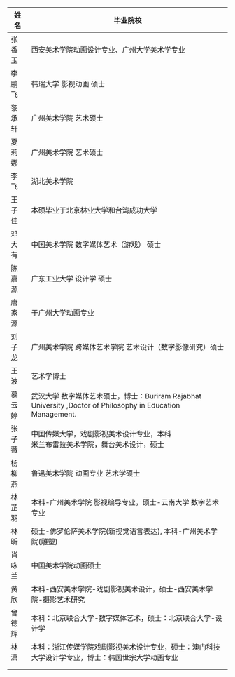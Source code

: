 
| 姓      名 | 毕业院校                                                                                        |
| -------- | ------------------------------------------------------------------------------------------- |
| 张香玉      | 西安美术学院动画设计专业、广州大学美术学专业                                                                      |
| 李鹏飞      | 韩瑞大学 影视动画 硕士                                                                                |
| 黎承轩      | 广州美术学院 艺术硕士                                                                                 |
| 夏莉娜      | 广州美术学院 艺术硕士                                                                                 |
| 李飞       | 湖北美术学院                                                                                      |
| 王子佳      | 本硕毕业于北京林业大学和台湾成功大学                                                                          |
| 邓大有      | 中国美术学院 数字媒体艺术（游戏） 硕士                                                                        |
| 陈嘉源      | 广东工业大学 设计学 硕士                                                                               |
| 唐家源      | 于广州大学动画专业                                                                                   |
| 刘子龙      | 广州美术学院 跨媒体艺术学院 艺术设计（数字影像研究）硕士                                                               |
| 王波       | 艺术学博士                                                                                       |
| 慕云婷      | 武汉大学 数字媒体艺术硕士，博士：Buriram Rajabhat University ,Doctor of Philosophy in Education Management. |
| 张子薇      | 中国传媒大学，戏剧影视美术设计专业，本科  <br>米兰布雷拉美术学院，舞台美术设计，硕士                                               |
| 杨柳燕      | 鲁迅美术学院 动画专业 艺术学硕士                                                                           |
| 林芷羽      | 本科-广州美术学院 影视编导专业，硕士-云南大学 数字艺术专业                                                             |
| 林昕       | 硕士-佛罗伦萨美术学院(新视觉语言表达), 本科-广州美术学院(雕塑)                                                         |
| 肖咏兰      | 中国美术学院动画硕士                                                                                  |
| 黄欣       | 本科-西安美术学院-戏剧影视美术设计，硕士-西安美术学院-摄影艺术研究                                                         |
| 曾德辉      | 本科：北京联合大学-数字媒体艺术，硕士：北京联合大学-设计学                                                              |
| 林潇       | 本科：浙江传媒学院戏剧影视美术设计专业，硕士：澳门科技大学设计学专业，博士：韩国世宗大学动画专业                                            |
|          |                                                                                             |
|          |                                                                                             |
